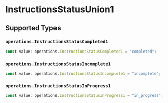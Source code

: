 # InstructionsStatusUnion1


## Supported Types

### `operations.InstructionsStatusCompleted1`

```typescript
const value: operations.InstructionsStatusCompleted1 = "completed";
```

### `operations.InstructionsStatusIncomplete1`

```typescript
const value: operations.InstructionsStatusIncomplete1 = "incomplete";
```

### `operations.InstructionsStatusInProgress1`

```typescript
const value: operations.InstructionsStatusInProgress1 = "in_progress";
```

